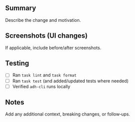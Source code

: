 ## Summary

Describe the change and motivation.

## Screenshots (UI changes)

If applicable, include before/after screenshots.

## Testing

- [ ] Ran `task lint` and `task format`
- [ ] Ran `task test` (and added/updated tests where needed)
- [ ] Verified `adh-cli` runs locally

## Notes

Add any additional context, breaking changes, or follow‑ups.


